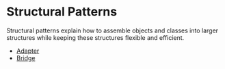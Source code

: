# Structural Patterns

Structural patterns explain how to assemble objects and classes into larger structures while keeping these structures flexible and efficient.

- [Adapter](adapter/README.md)
- [Bridge](bridge/README.md)
